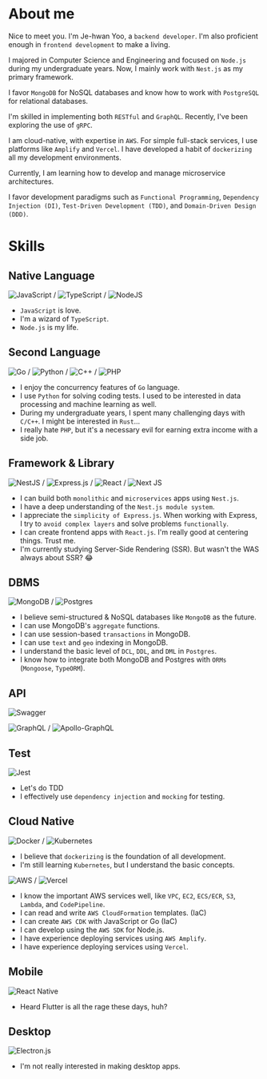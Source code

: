 # About me

Nice to meet you. I'm Je-hwan Yoo, a `backend developer`. I'm also proficient enough in `frontend development` to make a living.

I majored in Computer Science and Engineering and focused on `Node.js` during my undergraduate years. Now, I mainly work with `Nest.js` as my primary framework.

I favor `MongoDB` for NoSQL databases and know how to work with `PostgreSQL` for relational databases.

I'm skilled in implementing both `RESTful` and `GraphQL`. Recently, I've been exploring the use of `gRPC`.

I am cloud-native, with expertise in `AWS`. For simple full-stack services, I use platforms like `Amplify` and `Vercel`. I have developed a habit of `dockerizing` all my development environments.

Currently, I am learning how to develop and manage microservice architectures.

I favor development paradigms such as `Functional Programming`, `Dependency Injection (DI)`, `Test-Driven Development (TDD)`, and `Domain-Driven Design (DDD)`.

# Skills

## Native Language

![JavaScript](https://img.shields.io/badge/javascript-%23323330.svg?style=for-the-badge&logo=javascript&logoColor=%23F7DF1E) / ![TypeScript](https://img.shields.io/badge/typescript-%23007ACC.svg?style=for-the-badge&logo=typescript&logoColor=white) / ![NodeJS](https://img.shields.io/badge/node.js-6DA55F?style=for-the-badge&logo=node.js&logoColor=white)

- `JavaScript` is love.
- I'm a wizard of `TypeScript`.
- `Node.js` is my life.

## Second Language

![Go](https://img.shields.io/badge/go-%2300ADD8.svg?style=for-the-badge&logo=go&logoColor=white) / ![Python](https://img.shields.io/badge/python-3670A0?style=for-the-badge&logo=python&logoColor=ffdd54) / ![C++](https://img.shields.io/badge/c++-%2300599C.svg?style=for-the-badge&logo=c%2B%2B&logoColor=white) / ![PHP](https://img.shields.io/badge/php-%23777BB4.svg?style=for-the-badge&logo=php&logoColor=white)

- I enjoy the concurrency features of `Go` language.
- I use `Python` for solving coding tests. I used to be interested in data processing and machine learning as well.
- During my undergraduate years, I spent many challenging days with `C/C++`. I might be interested in `Rust`...
- I really hate `PHP`, but it's a necessary evil for earning extra income with a side job.

## Framework & Library

![NestJS](https://img.shields.io/badge/nestjs-%23E0234E.svg?style=for-the-badge&logo=nestjs&logoColor=white) / ![Express.js](https://img.shields.io/badge/express.js-%23404d59.svg?style=for-the-badge&logo=express&logoColor=%2361DAFB) / ![React](https://img.shields.io/badge/react-%2320232a.svg?style=for-the-badge&logo=react&logoColor=%2361DAFB) / ![Next JS](https://img.shields.io/badge/Next-black?style=for-the-badge&logo=next.js&logoColor=white)

- I can build both `monolithic` and `microservices` apps using `Nest.js`.
- I have a deep understanding of the `Nest.js module system`.
- I appreciate the `simplicity of Express.js`. When working with Express, I try to `avoid complex layers` and solve problems `functionally`.
- I can create frontend apps with `React.js`. I'm really good at centering things. Trust me.
- I'm currently studying Server-Side Rendering (SSR). But wasn't the WAS always about SSR? 😂

## DBMS

![MongoDB](https://img.shields.io/badge/MongoDB-%234ea94b.svg?style=for-the-badge&logo=mongodb&logoColor=white) / ![Postgres](https://img.shields.io/badge/postgres-%23316192.svg?style=for-the-badge&logo=postgresql&logoColor=white)

- I believe semi-structured & NoSQL databases like `MongoDB` as the future.
- I can use MongoDB's `aggregate` functions.
- I can use session-based `transactions` in MongoDB.
- I can use `text` and `geo` indexing in MongoDB.
- I understand the basic level of `DCL`, `DDL`, and `DML` in `Postgres`.
- I know how to integrate both MongoDB and Postgres with `ORMs` (`Mongoose`, `TypeORM`).

## API

![Swagger](https://img.shields.io/badge/-Swagger-%23Clojure?style=for-the-badge&logo=swagger&logoColor=white)

![GraphQL](https://img.shields.io/badge/-GraphQL-E10098?style=for-the-badge&logo=graphql&logoColor=white) / ![Apollo-GraphQL](https://img.shields.io/badge/-ApolloGraphQL-311C87?style=for-the-badge&logo=apollo-graphql)

## Test

![Jest](https://img.shields.io/badge/-jest-%23C21325?style=for-the-badge&logo=jest&logoColor=white)

- Let's do TDD
- I effectively use `dependency injection` and `mocking` for testing.

## Cloud Native

![Docker](https://img.shields.io/badge/docker-%230db7ed.svg?style=for-the-badge&logo=docker&logoColor=white) / ![Kubernetes](https://img.shields.io/badge/kubernetes-%23326ce5.svg?style=for-the-badge&logo=kubernetes&logoColor=white)

- I believe that `dockerizing` is the foundation of all development.
- I'm still learning `Kubernetes`, but I understand the basic concepts.

![AWS](https://img.shields.io/badge/AWS-%23FF9900.svg?style=for-the-badge&logo=amazon-aws&logoColor=white) / ![Vercel](https://img.shields.io/badge/vercel-%23000000.svg?style=for-the-badge&logo=vercel&logoColor=white)

- I know the important AWS services well, like `VPC`, `EC2`, `ECS/ECR`, `S3`, `Lambda`, and `CodePipeline`.
- I can read and write `AWS CloudFormation` templates. (IaC)
- I can create `AWS CDK` with JavaScript or Go (IaC)
- I can develop using the `AWS SDK` for Node.js.
- I have experience deploying services using `AWS Amplify`.
- I have experience deploying services using `Vercel`.

## Mobile

![React Native](https://img.shields.io/badge/react_native-%2320232a.svg?style=for-the-badge&logo=react&logoColor=%2361DAFB)

- Heard Flutter is all the rage these days, huh?

## Desktop

![Electron.js](https://img.shields.io/badge/Electron-191970?style=for-the-badge&logo=Electron&logoColor=white)

- I'm not really interested in making desktop apps.
